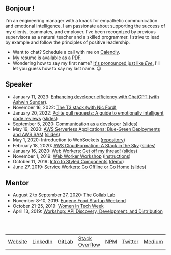 ## Bonjour !

I'm an engineering manager with a knack for empathetic communication and emotional intelligence. I am passionate about supporting the success of my clients, teammates, and employer. I’ve been recognized by previous supervisors as a natural teacher and a skilled programmer. I strive to lead by example and follow the principles of positive leadership.

- Want to chat? Schedule a call with me on [Calendly](https://calendly.com/yvesgurcan/chat).
- My resume is available as a [PDF](https://yvesgurcan.com/resume.pdf).
- Wondering how to say my first name? [It's pronounced just like *Eve*.](http://www.allocine.fr/video/player_gen_cmedia=19582849&cfilm=263740.html) I'll let you guess how to say my last name. 😉

## Speaker

- January 11, 2023: [Enhancing developer efficiency with ChatGPT (with Ashwin Sundar)](https://www.youtube.com/watch?v=w2nqCYvcBq0&t=150).
- November 16, 2022: [The T3 stack (with Nic Ford)](https://www.youtube.com/watch?v=eFJx7LdM7dg&t=456)
- January 20, 2022: [Polite pull requests: A guide to emotionally intelligent code reviews](https://youtube.com/watch?v=PY-r2T_tTXI?t=400) ([slides](https://slides.com/yvesgurcan/pr/))
- September 5, 2020: [Communication as a developer](https://www.youtube.com/watch?v=JvEyHokLnak) ([slides](https://docs.google.com/presentation/d/14kJTPHCVHsEmzqOLTqKCgL3QrwR7_BnIpN9oGJraT4c/edit))
- May 19, 2020: [AWS Serverless Applications: Blue-Green Deployments and AWS SAM](https://www.meetup.com/Portland-Serverless-Architecture-Meetup/events/270451639/) ([slides](https://slides.com/yvesgurcan/aws-sam))
- May 1, 2020: Introduction to WebSockets ([repository](https://github.com/yvesgurcan/websocket-examples))
- February 18, 2020: [AWS CloudFormation: A Stack in the Sky](https://www.meetup.com/Portland-Serverless-Architecture-Meetup/events/268360327/) ([slides](https://slides.com/yvesgurcan/cloudformation#/))
- January 16, 2020: [Web Workers: Get off my thread!](https://www.meetup.com/front-end-small-talk/events/266240588/) ([slides](https://slides.com/yvesgurcan/webworkers))
- November 1, 2019: [Web Worker Workshop](https://www.meetup.com/Elm-Eug/events/gnzgkryzpbcb/) ([instructions](https://workers.yvesgurcan.com/workshop/))
- October 11, 2019: [Intro to Styled Components](https://www.meetup.com/Elm-Eug/events/qsrfjryznbpb/) ([demo](https://styled.yvesgurcan.com/))
- June 27, 2019: [Service Workers: Go Offline or Go Home](https://www.meetup.com/eugenewebdevs/events/261941044/) ([slides](https://slides.com/yvesgurcan/sw#/))

## Mentor

- August 2 to September 27, 2020: [The Collab Lab](https://the-collab-lab.codes/)
- November 8-10, 2019: [Eugene Food Startup Weekend](http://communities.techstars.com/usa/eugene/startup-weekend/14837)
- October 21-25, 2019: [Women In Tech Week](https://redefiningwomenintech.com/event/women-in-tech-week-oct-21-25)
- April 13, 2019: [Workshop: API Discovery, Development, and Distribution](https://www.meetup.com/eugenewebdevs/events/260157602/)

<br>
<br>

<table>
    <tr>
        <td><a href="https://yvesgurcan.com">Website</a></td>
        <td><a href="https://linkedin.com/in/yvesgurcan">LinkedIn</a></td>
        <td><a href="https://gitlab.com/yvesgurcan">GitLab</a></td>
        <td><a href="https://stackoverflow.com/users/11439562/yves-gurcan">Stack Overflow</a></td>
        <td><a href="https://www.npmjs.com/~yvesgurcan">NPM</a></td>
        <td><a href="https://twitter.com/yvesgurcan">Twitter</a></td>
        <td><a href="https://medium.com/@yvesgurcan">Medium</a></td>
        <td><a href="https://dev.to/yvesgurcan">DEV</a></td>
        <td><a href="https://www.youtube.com/channel/UCmNgbt5GFQfdwPOKaJ-NHYw/videos">YouTube</a></td>
    </tr>
</table>
